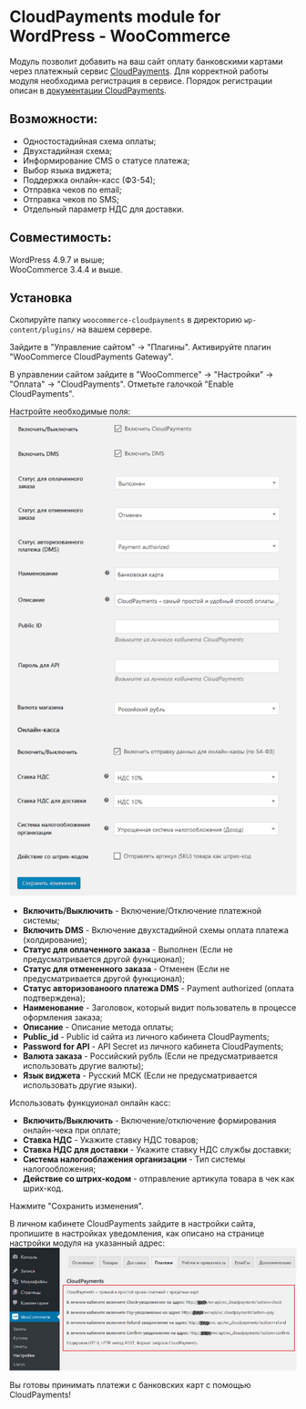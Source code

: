 # CloudPayments module for WordPress - WooCommerce

Модуль позволит добавить на ваш сайт оплату банковскими картами через платежный сервис [CloudPayments](https://cloudpayments.ru/Docs/Connect). 
Для корректной работы модуля необходима регистрация в сервисе.
Порядок регистрации описан в [документации CloudPayments](https://cloudpayments.ru/Docs/Connect).

## Возможности:

* Одностостадийная схема оплаты;
* Двухстадийная схема;
* Информирование СMS о статусе платежа;
* Выбор языка виджета;
* Поддержка онлайн-касс (ФЗ-54);
* Отправка чеков по email;
* Отправка чеков по SMS;
* Отдельный параметр НДС для доставки.

## Совместимость:

WordPress 4.9.7 и выше;  
WooCommerce 3.4.4 и выше.

## Установка

Скопируйте папку `woocommerce-cloudpayments` в директорию `wp-content/plugins/` на вашем сервере.

Зайдите в "Управление сайтом" -> "Плагины". Активируйте плагин "WooCommerce CloudPayments Gateway".

В управлении сайтом зайдите в "WooCommerce" -> "Настройки" -> "Оплата" -> "CloudPayments". Отметьте галочкой  "Enable CloudPayments".

Настройте необходимые поля:  
![CPsettings](pics/settings.png)

* **Включить/Выключить** - Включение/Отключение платежной системы;  
* **Включить DMS** - Включение двухстадийной схемы оплата платежа (холдирование);
* **Статус для оплаченного заказа** - Выполнен (Если не предусматривается другой функционал);
* **Статус для отмененного заказа** - Отменен (Если не предусматривается другой функционал);
* **Статус авторизованоого платежа DMS** - Payment authorized (оплата подтверждена);
* **Наименование** - Заголовок, который видит пользователь в процессе оформления заказа;
* **Описание** - Описание метода оплаты;
* **Public_id** - Public id сайта из личного кабинета CloudPayments;
* **Password for API** - API Secret из личного кабинета CloudPayments;
* **Валюта заказа** - Российский рубль (Если не предусматривается использовать другие валюты);
* **Язык виджета** - Русский МСК (Если не предусматривается использовать другие языки).

Использовать функцуионал онлайн касс:
* **Включить/Выключить** - Включение/отключение формирования онлайн-чека при оплате;
* **Ставка НДС** - Укажите ставку НДС товаров;
* **Ставка НДС для доставки** - Укажите ставку НДС службы доставки;
* **Система налогооблажения организации** - Тип системы налогообложения;
* **Действие со штрих-кодом** - отправление артикула товара в чек как шрих-код.



Нажмите "Сохранить изменения".

В личном кабинете CloudPayments зайдите в настройки сайта, пропишите в настройках уведомления, как описано на странице настройки модуля на указанный адрес:  
![webHooks](pics/Webhook.png)

Вы готовы принимать платежи с банковских карт с помощью CloudPayments!
